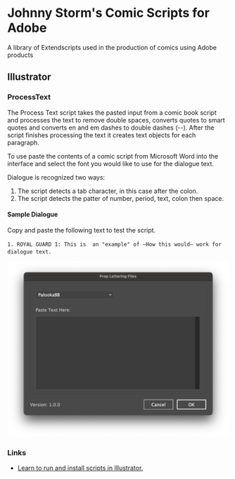 # Johnny Storm's Comic Scripts for Adobe
A library of Extendscripts used in the production of comics using Adobe products

## Illustrator

### ProcessText
The Process Text script takes the pasted input from a comic book script and processes the text to remove double spaces, converts quotes to smart quotes and converts en and em dashes to double dashes (--). After the script finishes processing the text it creates text objects for each paragraph.

To use paste the contents of a comic script from Microsoft Word into the interface and select the font you would like to use for the dialogue text.

Dialogue is recognized two ways:
1. The script detects a tab character, in this case after the colon.
2. The script detects the patter of number, period, text, colon then space.

#### Sample Dialogue
Copy and paste the following text to test the script.

`1. ROYAL GUARD 1: This is  an "example" of —How this would– work for dialogue text.`

![ProcessText UI](assets/ProcessText.png)

### Links
- <a href="https://helpx.adobe.com/illustrator/using/automation-scripts.html">Learn to run and install scripts in Illustrator.</a>